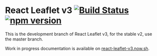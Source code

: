 # React Leaflet v3 [![Build Status](https://img.shields.io/travis/PaulLeCam/react-leaflet/next.svg)](https://travis-ci.org/PaulLeCam/react-leaflet) [![npm version](https://img.shields.io/npm/v/react-leaflet/next.svg)](https://www.npmjs.com/package/react-leaflet)

This is the development branch of React Leaflet v3, for the stable v2, use the master branch.

Work in progress documentation is available on [react-leaflet-v3.now.sh](https://react-leaflet-v3.now.sh/).
